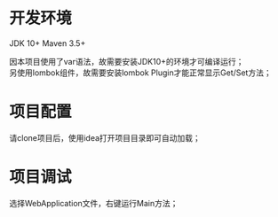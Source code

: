 # 开发环境
JDK 10+
Maven 3.5+

因本项目使用了var语法，故需要安装JDK10+的环境才可编译运行；<br/>
另使用lombok组件，故需要安装lombok Plugin才能正常显示Get/Set方法；

# 项目配置
请clone项目后，使用idea打开项目目录即可自动加载；<br/>

# 项目调试
选择WebApplication文件，右键运行Main方法；